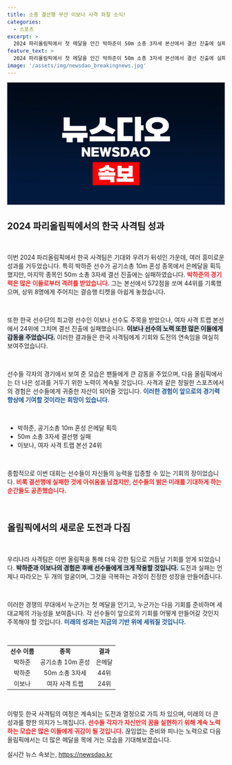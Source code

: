 ```yaml
---
title: 소총 결선행 무산 이보나 사격 좌절 소식!
categories:
  - 스포츠
excerpt: >
  2024 파리올림픽에서 첫 메달을 안긴 박하준이 50m 소총 3자세 본선에서 결선 진출에 실패했습니다. 한국 최고령 선수 이보나 역시 결선 진출이 좌절되며 아쉬움을 더했습니다.
feature_text: >
  2024 파리올림픽에서 첫 메달을 안긴 박하준이 50m 소총 3자세 본선에서 결선 진출에 실패했습니다. 한국 최고령 선수 이보나 역시 결선 진출이 좌절되며 아쉬움을 더했습니다.
image: '/assets/img/newsdao_breakingnews.jpg'
---
```


<p><img src="/assets/img/newsdao_breakingnews.jpg" alt="ranknews 속보" /></p>

<h2 data-ke-size="size26">2024 파리올림픽에서의 한국 사격팀 성과</h2>

<p data-ke-size="size16">&nbsp;</p>

<p>이번 2024 파리올림픽에서 한국 사격팀은 기대와 우려가 뒤섞인 가운데, 여러 흥미로운 성과를 거두었습니다. 특히 박하준 선수가 공기소총 10m 혼성 종목에서 은메달을 획득했지만, 마지막 종목인 50m 소총 3자세 결선 진출에는 실패하였습니다. <b><span style="color: #ee2323;">박하준의 경기력은 많은 이들로부터 격려를 받았습니다.</span></b> 그는 본선에서 572점을 쏘며 44위를 기록했으며, 상위 8명에게 주어지는 결승행 티켓을 아쉽게 놓쳤습니다.</p>

<p data-ke-size="size16">&nbsp;</p>

<p>또한 한국 선수단의 최고령 선수인 이보나 선수도 주목을 받았으나, 여자 사격 트랩 본선에서 24위에 그치며 결선 진출에 실패했습니다. <b><span style="background-color: #21538527;">이보나 선수의 노력 또한 많은 이들에게 감동을 주었습니다.</span></b> 이러한 결과들은 한국 사격팀에게 기회와 도전의 연속임을 여실히 보여주었습니다.</p>

<p data-ke-size="size16">&nbsp;</p>

<p>선수들 각자의 경기에서 보여 준 모습은 팬들에게 큰 감동을 주었으며, 다음 올림픽에서는 더 나은 성과를 거두기 위한 노력이 계속될 것입니다. 사격과 같은 정밀한 스포츠에서의 경험은 선수들에게 귀중한 자산이 되어줄 것입니다. <b><span style="color: #1a5490;">이러한 경험이 앞으로의 경기력 향상에 기여할 것이라는 희망이 있습니다.</span></b> </p>

<p data-ke-size="size16">&nbsp;</p>

<ul>
    <li>박하준, 공기소총 10m 혼성 은메달 획득</li>
    <li>50m 소총 3자세 결선행 실패</li>
    <li>이보나, 여자 사격 트랩 본선 24위</li>
</ul>

<p data-ke-size="size16">&nbsp;</p>

<p>종합적으로 이번 대회는 선수들이 자신들의 능력을 입증할 수 있는 기회의 장이었습니다. <b><span style="color: #ee2323;">비록 결선행에 실패한 것에 아쉬움을 남겼지만, 선수들의 밝은 미래를 기대하게 하는 순간들도 공존했습니다.</span></b> </p>

<p data-ke-size="size16">&nbsp;</p>

<h2 data-ke-size="size26">올림픽에서의 새로운 도전과 다짐</h2>

<p data-ke-size="size16">&nbsp;</p>

<p>우리나라 사격팀은 이번 올림픽을 통해 더욱 강한 팀으로 거듭날 기회를 얻게 되었습니다. <b><span style="background-color: #21538527;">박하준과 이보나의 경험은 후배 선수들에게 크게 작용할 것입니다.</span></b> 도전과 실패는 언제나 따라오는 두 개의 얼굴이며, 그것을 극복하는 과정이 진정한 성장을 만들어줍니다.</p>

<p data-ke-size="size16">&nbsp;</p>

<p>이러한 경쟁의 무대에서 누군가는 첫 메달을 안기고, 누군가는 다음 기회를 준비하며 세대교체의 가능성을 보여줍니다. 각 선수들이 앞으로의 기회를 어떻게 만들어갈 것인지 주목해야 할 것입니다. <b><span style="color: #1a5490;">미래의 성과는 지금의 기반 위에 세워질 것입니다.</span></b></p>

<p data-ke-size="size16">&nbsp;</p>

<table style="width: 100%;">
    <tr>
        <td style="text-align: center; height: 17px;"><b>선수 이름</b></td>
        <td style="text-align: center; height: 17px;"><b>종목</b></td>
        <td style="text-align: center; height: 17px;"><b>결과</b></td>
    </tr>
    <tr>
        <td style="text-align: center; height: 17px;">박하준</td>
        <td style="text-align: center; height: 17px;">공기소총 10m 혼성</td>
        <td style="text-align: center; height: 17px;">은메달</td>
    </tr>
    <tr>
        <td style="text-align: center; height: 17px;">박하준</td>
        <td style="text-align: center; height: 17px;">50m 소총 3자세</td>
        <td style="text-align: center; height: 17px;">44위</td>
    </tr>
    <tr>
        <td style="text-align: center; height: 17px;">이보나</td>
        <td style="text-align: center; height: 17px;">여자 사격 트랩</td>
        <td style="text-align: center; height: 17px;">24위</td>
    </tr>
</table>

<p data-ke-size="size16">&nbsp;</p>

<p>이렇듯 한국 사격팀의 여정은 계속되는 도전과 열정으로 가득 차 있으며, 미래의 더 큰 성과를 향한 의지가 느껴집니다. <b><span style="color: #ee2323;">선수들 각자가 자신만의 꿈을 실현하기 위해 계속 노력하는 모습은 많은 이들에게 귀감이 될 것입니다.</span></b> 끊임없는 준비와 피나는 노력으로 다음 올림픽에서는 더 많은 메달을 목에 거는 모습을 기대해보겠습니다.</p>
실시간 뉴스 속보는, <a href="https://newsdao.kr" rel="dofollow">https://newsdao.kr</a>


